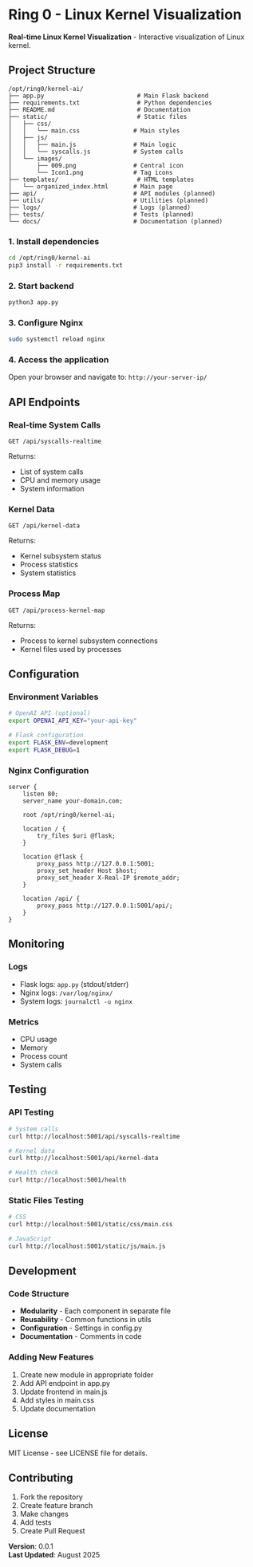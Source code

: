 # Ring 0 - Linux Kernel Visualization

**Real-time Linux Kernel Visualization** - Interactive visualization of Linux kernel.

## Project Structure

```
/opt/ring0/kernel-ai/
├── app.py                          # Main Flask backend
├── requirements.txt                # Python dependencies
├── README.md                       # Documentation
├── static/                         # Static files
│   ├── css/
│   │   └── main.css               # Main styles
│   ├── js/
│   │   ├── main.js                # Main logic
│   │   └── syscalls.js            # System calls
│   └── images/
│       ├── 009.png                # Central icon
│       └── Icon1.png              # Tag icons
├── templates/                      # HTML templates
│   └── organized_index.html       # Main page
├── api/                           # API modules (planned)
├── utils/                         # Utilities (planned)
├── logs/                          # Logs (planned)
├── tests/                         # Tests (planned)
└── docs/                          # Documentation (planned)
```

### 1. Install dependencies
```bash
cd /opt/ring0/kernel-ai
pip3 install -r requirements.txt
```

### 2. Start backend
```bash
python3 app.py
```

### 3. Configure Nginx
```bash
sudo systemctl reload nginx
```

### 4. Access the application
Open your browser and navigate to: `http://your-server-ip/`

## API Endpoints

### Real-time System Calls
```
GET /api/syscalls-realtime
```
Returns:
- List of system calls
- CPU and memory usage
- System information

### Kernel Data
```
GET /api/kernel-data
```
Returns:
- Kernel subsystem status
- Process statistics
- System statistics

### Process Map
```
GET /api/process-kernel-map
```
Returns:
- Process to kernel subsystem connections
- Kernel files used by processes

## Configuration

### Environment Variables
```bash
# OpenAI API (optional)
export OPENAI_API_KEY="your-api-key"

# Flask configuration
export FLASK_ENV=development
export FLASK_DEBUG=1
```

### Nginx Configuration
```nginx
server {
    listen 80;
    server_name your-domain.com;
    
    root /opt/ring0/kernel-ai;
    
    location / {
        try_files $uri @flask;
    }
    
    location @flask {
        proxy_pass http://127.0.0.1:5001;
        proxy_set_header Host $host;
        proxy_set_header X-Real-IP $remote_addr;
    }
    
    location /api/ {
        proxy_pass http://127.0.0.1:5001/api/;
    }
}
```

## Monitoring

### Logs
- Flask logs: `app.py` (stdout/stderr)
- Nginx logs: `/var/log/nginx/`
- System logs: `journalctl -u nginx`

### Metrics
- CPU usage
- Memory
- Process count
- System calls

## Testing

### API Testing
```bash
# System calls
curl http://localhost:5001/api/syscalls-realtime

# Kernel data
curl http://localhost:5001/api/kernel-data

# Health check
curl http://localhost:5001/health
```

### Static Files Testing
```bash
# CSS
curl http://localhost:5001/static/css/main.css

# JavaScript
curl http://localhost:5001/static/js/main.js
```

## Development

### Code Structure
- **Modularity** - Each component in separate file
- **Reusability** - Common functions in utils
- **Configuration** - Settings in config.py
- **Documentation** - Comments in code

### Adding New Features
1. Create new module in appropriate folder
2. Add API endpoint in app.py
3. Update frontend in main.js
4. Add styles in main.css
5. Update documentation

## License

MIT License - see LICENSE file for details.

## Contributing

1. Fork the repository
2. Create feature branch
3. Make changes
4. Add tests
5. Create Pull Request


**Version**: 0.0.1  
**Last Updated**: August 2025

